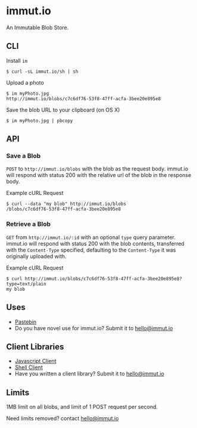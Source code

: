 immut.io
========
An Immutable Blob Store.

CLI
---

Install `im`

```
$ curl -sL immut.io/sh | sh
```

Upload a photo

```
$ im myPhoto.jpg
http://immut.io/blobs/c7c6df76-53f8-47ff-acfa-3bee20e895e8
```

Save the blob URL to your clipboard (on OS X)

```
$ im myPhoto.jpg | pbcopy
```

API
---

### Save a Blob

`POST` to `http://immut.io/blobs` with the blob as the request body.
immut.io will respond with status 200 with the relative url of the blob
in the response body.

Example cURL Request

```
$ curl --data "my blob" http://immut.io/blobs
/blobs/c7c6df76-53f8-47ff-acfa-3bee20e895e8
```

### Retrieve a Blob

`GET` from `http://immut.io/:id` with an optional `type` query parameter.
immut.io will respond with status 200 with the blob contents, transferred
with the `Content-Type` specified, defaulting to the `Content-Type` it
was originally uploaded with.

Example cURL Request

```
$ curl http://immut.io/blobs/c7c6df76-53f8-47ff-acfa-3bee20e895e8?type=text/plain
my blob
```


Uses
----
- [Pastebin](http://immut.io/paste)
- Do you have novel use for immut.io? Submit it to hello@immut.io


Client Libraries
----------------

- [Javascript Client](http://github.com/immutio/immutio-js-client)
- [Shell Client](http://github.com/immutio/immutio-sh-client)
- Have you written a client library? Submit it to hello@immut.io



Limits
------

1MB limit on all blobs, and limit of 1 POST request per second.

Need limits removed? contact hello@immut.io
